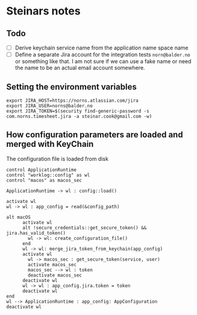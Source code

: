 # Steinars notes


## Todo
- [ ] Derive keychain service name from the application name space name
- [ ] Define a separate Jira account for the integration tests `norn@balder.no` or something like that.
      I am not sure if we can use a fake name or need the name to be an actual email account somewhere.

## Setting the environment variables

```
export JIRA_HOST=https://norns.atlassian.com/jira
export JIRA_USER=norns@balder.no
export JIRA_TOKEN=$(security find-generic-password -s com.norns.timesheet.jira -a steinar.cook@gmail.com -w)
```

## How configuration parameters are loaded and merged with KeyChain

The configuration file is loaded from disk

```plantuml
control ApplicationRuntime
control "worklog::config" as wl
control "macos" as macos_sec

ApplicationRuntime -> wl : config::load()

activate wl
wl -> wl : app_config = read(&config_path)

alt macOS
      activate wl
      alt !secure_credentials::get_secure_token() && jira.has_valid_token()
        wl -> wl: create_configuration_file()
      end
      wl -> wl: merge_jira_token_from_keychain(app_config)  
      activate wl
        wl -> macos_sec : get_secure_token(service, user)
        activate macos_sec
        macos_sec --> wl : token
        deactivate macos_sec
      deactivate wl
      wl -> wl : app_config.jira.token = token
      deactivate wl
end
wl --> ApplicationRuntime : app_config: AppConfiguration 
deactivate wl
```